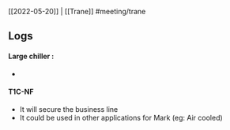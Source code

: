 [[2022-05-20]] | [[Trane]]
#meeting/trane 

## Logs

#### Large chiller :
- 


#### T1C-NF
- It will secure the business line
- It could be used in other applications for Mark (eg: Air cooled)